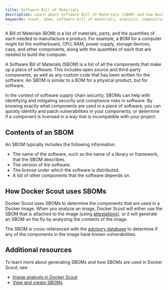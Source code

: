 ```yaml
---
title: Software Bill of Materials
description: Learn about Software Bill of Materials (SBOM) and how Docker Scout uses it.
keywords: scout, sbom, software bill of materials, analysis, composition
---
```


A Bill of Materials (BOM) is a list of materials, parts, and the quantities of
each needed to manufacture a product. For example, a BOM for a computer might
list the motherboard, CPU, RAM, power supply, storage devices, case, and other
components, along with the quantities of each that are needed to build the
computer.

A Software Bill of Materials (SBOM) is a list of all the components that make
up a piece of software. This includes open source and third-party components,
as well as any custom code that has been written for the software. An SBOM is
similar to a BOM for a physical product, but for software.

In the context of software supply chain security, SBOMs can help with
identifying and mitigating security and compliance risks in software. By
knowing exactly what components are used in a piece of software, you can
quickly identify and patch vulnerabilities in your components, or determine if
a component is licensed in a way that is incompatible with your project.

## Contents of an SBOM

An SBOM typically includes the following information:

- The name of the software, such as the name of a library or framework, that
  the SBOM describes.
- The version of the software.
- The license under which the software is distributed.
- A list of other components that the software depends on.

## How Docker Scout uses SBOMs

Docker Scout uses SBOMs to determine the components that are used in a Docker
image. When you analyze an image, Docker Scout will either use the SBOM that is
attached to the image (using [attestations](/manuals/build/metadata/attestations/_index.md)), or
it will generate an SBOM on the fly by analyzing the contents of the image.

The SBOM is cross-referenced with the [advisory database](/manuals/scout/deep-dive/advisory-db-sources.md)
to determine if any of the components in the image have known vulnerabilities.

## Additional resources

To learn more about generating SBOMs and how SBOMs are used in Docker Scout,
see:

- [Image analysis in Docker Scout](/manuals/scout/explore/analysis.md)
- [View and create SBOMs](/manuals/scout/how-tos/view-create-sboms.md)
